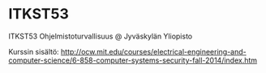 # ITKST53
ITKST53 Ohjelmistoturvallisuus @ Jyväskylän Yliopisto

Kurssin sisältö:
http://ocw.mit.edu/courses/electrical-engineering-and-computer-science/6-858-computer-systems-security-fall-2014/index.htm
